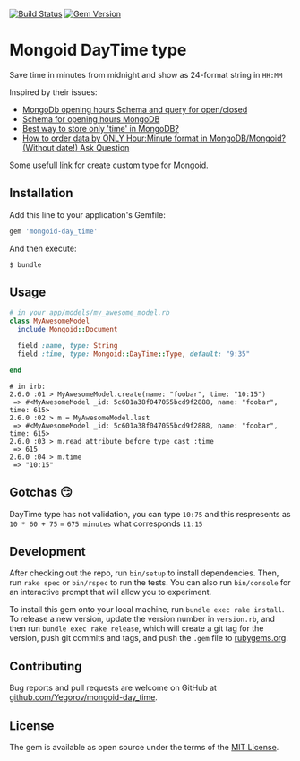 [![Build Status](https://travis-ci.org/Yegorov/mongoid-day_time.svg?branch=master)](https://travis-ci.org/Yegorov/mongoid-day_time)
[![Gem Version](https://badge.fury.io/rb/mongoid-day_time.svg)](https://badge.fury.io/rb/mongoid-day_time)

# Mongoid DayTime type

Save time in minutes from midnight and show as 24-format string in `HH:MM`

Inspired by their issues:

* [MongoDb opening hours Schema and query for open/closed](https://stackoverflow.com/questions/17460235/mongodb-opening-hours-schema-and-query-for-open-closed)
* [Schema for opening hours MongoDB](https://stackoverflow.com/questions/8375799/schema-for-opening-hours-mongodb)
* [Best way to store only 'time' in MongoDB?](https://groups.google.com/forum/#!topic/mongodb-user/ki7W4MHhXtg)
* [How to order data by ONLY Hour:Minute format in MongoDB/Mongoid? (Without date!)
Ask Question](https://stackoverflow.com/questions/14100782/how-to-order-data-by-only-hourminute-format-in-mongodb-mongoid-without-date)

Some usefull [link](https://docs.mongodb.com/mongoid/current/tutorials/mongoid-documents/#custom-fields)
for create custom type for Mongoid.

## Installation

Add this line to your application's Gemfile:

```ruby
gem 'mongoid-day_time'
```

And then execute:

    $ bundle

## Usage

```ruby
# in your app/models/my_awesome_model.rb
class MyAwesomeModel
  include Mongoid::Document

  field :name, type: String
  field :time, type: Mongoid::DayTime::Type, default: "9:35"

end
```

```
# in irb:
2.6.0 :01 > MyAwesomeModel.create(name: "foobar", time: "10:15")
 => #<MyAwesomeModel _id: 5c601a38f047055bcd9f2888, name: "foobar", time: 615>
2.6.0 :02 > m = MyAwesomeModel.last
 => #<MyAwesomeModel _id: 5c601a38f047055bcd9f2888, name: "foobar", time: 615>
2.6.0 :03 > m.read_attribute_before_type_cast :time
 => 615
2.6.0 :04 > m.time
 => "10:15"
```

## Gotchas :smirk:

DayTime type has not validation, you can type `10:75` and this respresents as
`10 * 60 + 75` = `675 minutes` what corresponds `11:15`

## Development

After checking out the repo, run `bin/setup` to install dependencies. Then, run `rake spec` or `bin/rspec` to run the tests. You can also run `bin/console` for an interactive prompt that will allow you to experiment.

To install this gem onto your local machine, run `bundle exec rake install`. To release a new version, update the version number in `version.rb`, and then run `bundle exec rake release`, which will create a git tag for the version, push git commits and tags, and push the `.gem` file to [rubygems.org](https://rubygems.org).

## Contributing

Bug reports and pull requests are welcome on GitHub at
[github.com/Yegorov/mongoid-day_time](https://github.com/Yegorov/mongoid-day_time).

## License

The gem is available as open source under the terms of the
[MIT License](https://opensource.org/licenses/MIT).

